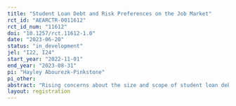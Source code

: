 ```yaml
---
title: "Student Loan Debt and Risk Preferences on the Job Market"
rct_id: "AEARCTR-0011612"
rct_id_num: "11612"
doi: "10.1257/rct.11612-1.0"
date: "2023-06-20"
status: "in_development"
jel: "I22, I24"
start_year: "2022-11-01"
end_year: "2023-08-31"
pi: "Hayley Abourezk-Pinkstone"
pi_other:
abstract: "Rising concerns about the size and scope of student loan debt balances in the United States have generated interest in studying how these debt balances impact borrowers' economic decision-making after leaving school. I test how student loan debt holdings impact the ways that individuals weigh risk-related tradeoffs on the job market. I aim to determine whether the need to service fixed monthly student loan payments through a loan servicer might induce borrowers to select jobs that are more stable in terms of risk factors like layoff risk and pay variability, and whether this effect increases with the size of one’s total student loan debt holdings and their required monthly payment. I test this using a novel survey experiment on U.S. 4-year degree recipients ages 22-30. In my survey experiment, I first test respondents’ baseline risk preferences in job choice using their actual student debt levels and actual monthly required payment (if any) by providing them with menus of job choices that vary in risk and pay, and by using these job choice menu questions to iteratively narrow down their willingness to pay to avoid risk. I then induce experimental variation by providing the respondent with new hypothetical scenarios in which their student loan debt level is artificially higher (i.e., through unexpected tuition hikes while they were enrolled), where the shock size varies across participants, to test whether this changes their job preferences. I also study the likelihood with which they anticipate experiencing major life choices involving risk (buying a house, pursuing further education, investing, etc.) before and after the shock to debt level. Initial pilot results suggest that as I increase the size of the shock to total debt level by \$1,000, respondents are willing to pay \$18.50/month more to avoid a fixed increase in job layoff risk ($p=0.023$) and \$10.66/month more to avoid a fixed increase in pay variation ($p=0.003$). Respondents also report significantly lower likelihoods of making life choices that require them to bear risk when their debt level is artificially increased."
layout: registration
---
```


